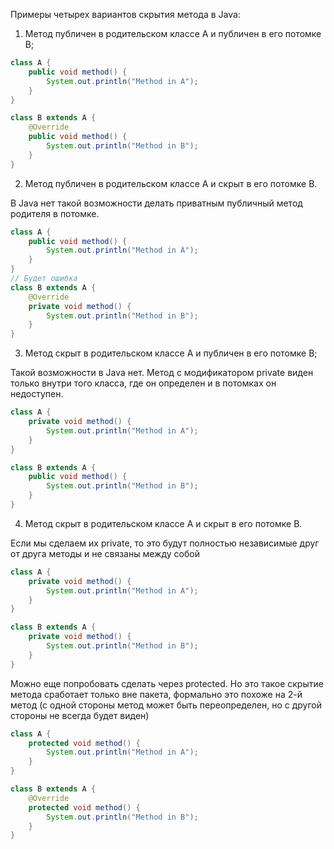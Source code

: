Примеры четырех вариантов скрытия метода в Java:

1. Метод публичен в родительском классе А и публичен в его потомке B;
```java
class A {
    public void method() {
        System.out.println("Method in A");
    }
}

class B extends A {
    @Override
    public void method() {
        System.out.println("Method in B");
    }
}
```
2. Метод публичен в родительском классе А и скрыт в его потомке B.

В Java нет такой возможности делать приватным публичный метод родителя в потомке.
```java
class A {
    public void method() {
        System.out.println("Method in A");
    }
}
// Будет ошибка
class B extends A {
    @Override
    private void method() {
        System.out.println("Method in B");
    }
}
```
3. Метод скрыт в родительском классе А и публичен в его потомке B;

Такой возможности в Java нет. Метод с модификатором private виден только внутри того класса, где он определен и в потомках он недоступен.
```java
class A {
    private void method() {
        System.out.println("Method in A");
    }
}

class B extends A {
    public void method() {
        System.out.println("Method in B");
    }
}
```
4. Метод скрыт в родительском классе А и скрыт в его потомке B.

Если мы сделаем их private, то это будут полностью независимые друг от друга методы и не связаны между собой
```java
class A {
    private void method() {
        System.out.println("Method in A");
    }
}

class B extends A {
    private void method() {
        System.out.println("Method in B");
    }
}
```
Можно еще попробовать сделать через protected. 
Но это такое скрытие метода сработает только вне пакета, формально это похоже на 2-й метод (с одной стороны метод может быть переопределен, 
но с другой стороны не всегда будет виден)
```java
class A {
    protected void method() {
        System.out.println("Method in A");
    }
}

class B extends A {
    @Override
    protected void method() {
        System.out.println("Method in B");
    }
}
```

